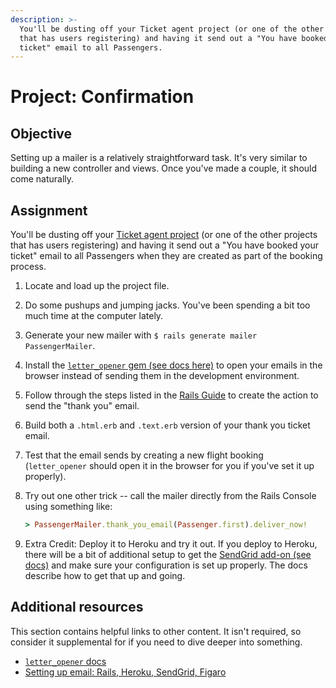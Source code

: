 ```yaml
---
description: >-
  You'll be dusting off your Ticket agent project (or one of the other projects
  that has users registering) and having it send out a "You have booked your
  ticket" email to all Passengers.
---
```


# Project: Confirmation

## Objective

Setting up a mailer is a relatively straightforward task. It's very similar to building a new controller and views. Once you've made a couple, it should come naturally.

## Assignment

You'll be dusting off your [Ticket agent project](/courses/ruby-on-rails/lessons/building-advanced-forms) \(or one of the other projects that has users registering\) and having it send out a "You have booked your ticket" email to all Passengers when they are created as part of the booking process.

1. Locate and load up the project file.
2. Do some pushups and jumping jacks.  You've been spending a bit too much time at the computer lately.
3. Generate your new mailer with `$ rails generate mailer PassengerMailer`.
4. Install the [`letter_opener` gem \(see docs here\)](https://github.com/ryanb/letter_opener) to open your emails in the browser instead of sending them in the development environment.
5. Follow through the steps listed in the [Rails Guide](http://guides.rubyonrails.org/action_mailer_basics.html) to create the action to send the "thank you" email.
6. Build both a `.html.erb` and `.text.erb` version of your thank you ticket email.
7. Test that the email sends by creating a new flight booking \(`letter_opener` should open it in the browser for you if you've set it up properly\).
8. Try out one other trick -- call the mailer directly from the Rails Console using something like:

   ```ruby
   > PassengerMailer.thank_you_email(Passenger.first).deliver_now!
   ```

9. Extra Credit: Deploy it to Heroku and try it out.  If you deploy to Heroku, there will be a bit of additional setup to get the [SendGrid add-on \(see docs\)](https://devcenter.heroku.com/articles/sendgrid) and make sure your configuration is set up properly.  The docs describe how to get that up and going.

## Additional resources

This section contains helpful links to other content. It isn't required, so consider it supplemental for if you need to dive deeper into something.

* [`letter_opener` docs](https://github.com/ryanb/letter_opener)
* [Setting up email: Rails, Heroku, SendGrid, Figaro](http://howilearnedrails.wordpress.com/2014/02/25/setting-up-email-in-a-rails-4-app-with-action-mailer-in-development-and-sendgrid-in-production-using-heroku/comment-page-1/#comment-79)

